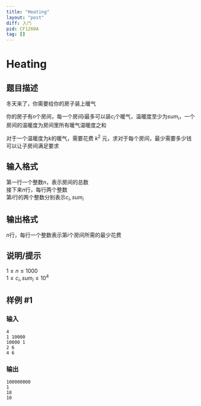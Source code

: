 ```yaml
---
title: "Heating"
layout: "post"
diff: 入门
pid: CF1260A
tag: []
---
```


# Heating

## 题目描述

冬天来了，你需要给你的房子装上暖气

你的房子有$n$个房间，每一个房间$i$最多可以装$c_i$个暖气，温暖度至少为$sum_i$，一个房间的温暖度为房间里所有暖气温暖度之和

对于一个温暖度为$k$的暖气，需要花费 $k^2$ 元，求对于每个房间，最少需要多少钱可以让子房间满足要求

## 输入格式

第一行一个整数$n$，表示房间的总数  
接下来$n$行，每行两个整数  
第$i$行的两个整数分别表示$c_i,sum_i$

## 输出格式

$n$行，每行一个整数表示第$i$个房间所需的最少花费

## 说明/提示

$1\le n \le 1000$  
$1 \le c_i,sum_i \le 10^4$

## 样例 #1

### 输入

```
4
1 10000
10000 1
2 6
4 6

```

### 输出

```
100000000
1
18
10

```

